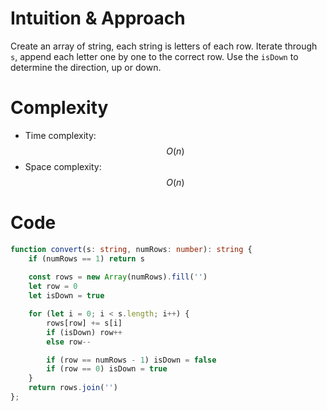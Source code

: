 # Intuition & Approach
Create an array of string, each string is letters of each row. Iterate through `s`, append each letter one by one to the correct row. Use the `isDown` to determine the direction, up or down.

# Complexity
- Time complexity: $$O(n)$$
- Space complexity: $$O(n)$$

# Code
```ts
function convert(s: string, numRows: number): string {
    if (numRows == 1) return s
    
    const rows = new Array(numRows).fill('')
    let row = 0
    let isDown = true

    for (let i = 0; i < s.length; i++) {
        rows[row] += s[i]
        if (isDown) row++
        else row--

        if (row == numRows - 1) isDown = false
        if (row == 0) isDown = true
    }
    return rows.join('')
};
```